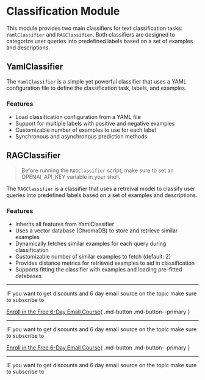 # Classification Module

This module provides two main classifiers for text classification tasks: `YamlClassifier` and `RAGClassifier`. Both classifiers are designed to categorize user queries into predefined labels based on a set of examples and descriptions.

## YamlClassifier

The `YamlClassifier` is a simple yet powerful classifier that uses a YAML configuration file to define the classification task, labels, and examples.

### Features

- Load classification configuration from a YAML file
- Support for multiple labels with positive and negative examples
- Customizable number of examples to use for each label
- Synchronous and asynchronous prediction methods

## RAGClassifier

> Before running the `RAGClassifier` script, make sure to set an OPENAI_API_KEY variable in your shell.

The `RAGClassifier` is a classifier that uses a retreival model to classify user queries into predefined labels based on a set of examples and descriptions.

### Features

- Inherits all features from YamlClassifier
- Uses a vector database (ChromaDB) to store and retrieve similar examples
- Dynamically fetches similar examples for each query during classification
- Customizable number of similar examples to fetch (default: 2)
- Provides distance metrics for retrieved examples to aid in classification
- Supports fitting the classifier with examples and loading pre-fitted databases

---

IF you want to get discounts and 6 day email source on the topic make sure to subscribe to

[Enroll in the Free 6-Day Email Course](https://improvingrag.com/){ .md-button .md-button--primary }

---

IF you want to get discounts and 6 day email source on the topic make sure to subscribe to

[Enroll in the Free 6-Day Email Course](https://improvingrag.com/){ .md-button .md-button--primary }

---

IF you want to get discounts and 6 day email source on the topic make sure to subscribe to

<script async data-uid="010fd9b52b" src="https://fivesixseven.kit.com/010fd9b52b/index.js"></script>
